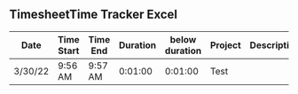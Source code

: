 ## TimesheetTime Tracker Excel

| Date | Time Start | Time End | Duration | below duration| Project | Description |
| --- | --- | --- | --- | --- | --- | --- |
| 3/30/22 | 9:56 AM | 9:57 AM | 0:01:00 | 0:01:00 | Test | |
